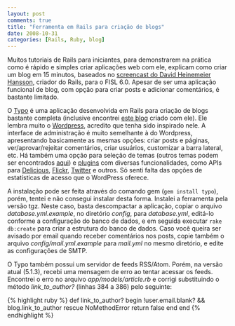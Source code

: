 ```yaml
---
layout: post
comments: true
title: "Ferramenta em Rails para criação de blogs"
date: 2008-10-31
categories: [Rails, Ruby, blog]
---
```

Muitos tutoriais de Rails para iniciantes, para demonstrarem na prática como é rápido e simples criar aplicações web com ele, explicam como criar um blog em 15 minutos, baseados no [screencast do David Heinemeier Hansson](http://media.rubyonrails.org/video/rails_take2_with_sound.mov), criador do Rails, para o FISL 6.0. Apesar de ser uma aplicação funcional de blog, com opção para criar posts e adicionar comentários, é bastante limitado.

O [Typo](http://typosphere.org/) é uma aplicação desenvolvida em Rails para criação de blogs bastante completa (inclusive encontrei [este blog](http://www.robbyonrails.com/) criado com ele). Ele lembra muito o [Wordpress](http://wordpress.org/), acredito que tenha sido inspirado nele. A interface de administração é muito semelhante à do Wordpress, apresentando basicamente as mesmas opções: criar posts e páginas, ver/aprovar/rejeitar comentários, criar usuários, customizar a barra lateral, etc. Há também uma opção para seleção de temas (outros temas podem ser encontrados [aqui](http://typogarden.org/)) e [plugins](http://typosphere.org/wiki/typo/Finding_Typo_Plugins) com diversas funcionalidades, como APIs para [Delicious](http://delicious.com/), [Flickr](http://www.flickr.com/), [Twitter](http://twitter.com/) e outros. Só senti falta das opções de estatísticas de acesso que o WordPress oferece.

A instalação pode ser feita através do comando gem (`gem install typo`), porém, tentei e não consegui instalar desta forma. Instalei a ferramenta pela versão tgz. Neste caso, basta descompactar a aplicação, copiar o arquivo _database.yml.example_, no diretório _config_, para _database.yml_, editá-lo conforme a configuração do banco de dados, e em seguida executar `rake db:create` para criar a estrutura do banco de dados. Caso você queira ser avisado por email quando receber comentários nos posts, copie também o arquivo _config/mail.yml.example_ para _mail.yml_ no mesmo diretório, e edite as configurações de SMTP.

O Typo também possui um servidor de feeds RSS/Atom. Porém, na versão atual (5.1.3), recebi uma mensagem de erro ao tentar acessar os feeds. Encontrei o erro no arquivo _app/models/article.rb_ e corrigi substituindo o método _link_to_author?_ (linhas 384 a 386) pelo seguinte:

{% highlight ruby %}
def link_to_author?
  begin
    !user.email.blank? && blog.link_to_author
  rescue NoMethodError
    return false
  end
end
{% endhighlight  %}
